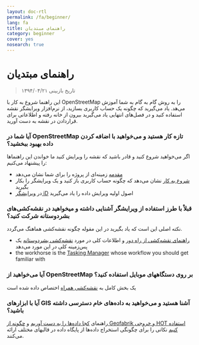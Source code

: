 ```yaml
---
layout: doc-rtl
permalink: /fa/beginner/
lang: fa
title: راهنمای مبتدیان
category: beginner
cover: yes
nosearch: true
---
```


راهنمای مبتدیان
================

> تاریخ بازبینی ۱۳۹۴/۰۴/۲۱  

این راهنما شروع به کار با OpenStreetMap را به روش گام به گام به شما آموزش می‌هد. یاد می‌گیرید که  چگونه یک حساب کاربری بسازید، از نرم‌افزار ویرایشگر نقشه استفاده کنید و در فصل‌های انتهایی یاد می‌گیرید بیرون از خانه رفته و اطلاعاتی برای قراردادن در نقشه به دست آورید. 

### آیا شما در OpenStreetMap تازه کار هستید و می‌خواهید با اضافه کردن داده بهبود ببخشید؟

اگر می‌خواهید شروع کنید و قادر باشید که نقشه را ویرایش کنید ما خواندن این راهنماها را پیشنهاد می‌کنیم:
- [مقدمه](/fa/beginner/introduction/)  زمینه‌ای از پروژه را برای شما نشان می‌دهد
- [شروع به کار](/fa/beginner/start-osm/) نشان می‌دهد که چگونه حساب کاربری باز کنید و یک ویرایشگر را بکار بگیرید
- در [ویرایشگر iD](/en/beginner/id-editor/) اصول اولیه ویرایش داده را یاد می‌گیرید 


### قبلاْ با طرز استفاده از ویرایشگر آشنایی داشته و میخواهید در نقشه‌کشی‌های بشردوستانه شرکت کنید؟

نکته اصلی این است که یاد بگیرید در این مقوله چگونه نقشه‌کشی هماهنگ می‌گردد.
- [راهنمای نقشه‌کشی از راه دور](/fa/coordination/HOT-Remote-Response-Guide/) و اطلاعات کلی در مورد [نقشه‌کشی بشردوستانه](/fa/coordination/humanitarian/) یک پس‌زمینه کلی در این مورد می‌دهد
- the workhorse is the [Tasking Manager](/en/coordination/tm-user/) whose workflow you should get familiar with

### آیا می‌خواهید از OpenStreetMap بر روی دستگاههای موبایل استفاده کنید؟

یک بخش کامل به [نقشه‌کشی همراه](/fa/mobile-mapping/) اختصاص داده شده است


###  آیا با ابزارهای GIS آشنا هستید و می‌خواهید به داده‌های خام دسترسی داشته باشید؟

راهنمای [کجا داده‌ها را به دست آوریم](/fa/osm-data/getting-data/) و [چگونه از Geofabrik و خروجی HOT استفاده کنیم](/fa/osm-data/geofabrik-and-hot-export/)  نکاتی را برای چگونگی استخراج داده‌ها از پایگاه داده در قالبهای مختلف ارائه می‌کنند.